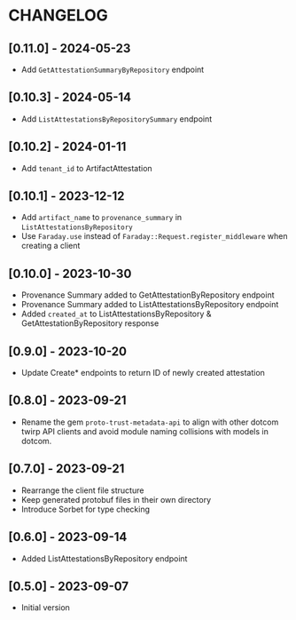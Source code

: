 # CHANGELOG

## [0.11.0] - 2024-05-23

- Add `GetAttestationSummaryByRepository` endpoint

## [0.10.3] - 2024-05-14

- Add `ListAttestationsByRepositorySummary` endpoint

## [0.10.2] - 2024-01-11

- Add `tenant_id` to ArtifactAttestation

## [0.10.1] - 2023-12-12

- Add `artifact_name` to `provenance_summary` in `ListAttestationsByRepository`
- Use `Faraday.use` instead of `Faraday::Request.register_middleware` when creating a client

## [0.10.0] - 2023-10-30

- Provenance Summary added to GetAttestationByRepository endpoint
- Provenance Summary added to ListAttestationsByRepository endpoint
- Added `created_at` to ListAttestationsByRepository & GetAttestationByRepository response

## [0.9.0] - 2023-10-20

- Update Create* endpoints to return ID of newly created attestation

## [0.8.0] - 2023-09-21

- Rename the gem `proto-trust-metadata-api` to align with other dotcom twirp API clients and avoid module naming collisions with models in dotcom.

## [0.7.0] - 2023-09-21

- Rearrange the client file structure
- Keep generated protobuf files in their own directory
- Introduce Sorbet for type checking

## [0.6.0] - 2023-09-14

- Added ListAttestationsByRepository endpoint

## [0.5.0] - 2023-09-07

- Initial version
